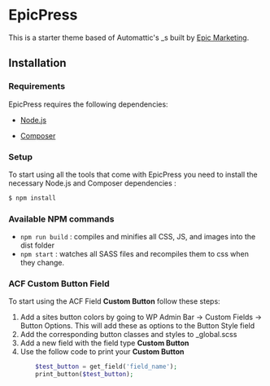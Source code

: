 
EpicPress
===

This is a starter theme based of Automattic's _s built by [Epic Marketing](http://marketingepic.com/).

Installation
---------------

### Requirements

EpicPress requires the following dependencies:

- [Node.js](https://nodejs.org/)
    
- [Composer](https://getcomposer.org/)


### Setup

To start using all the tools that come with EpicPress  you need to install the necessary Node.js and Composer dependencies :

```sh
$ npm install
```


### Available NPM commands

- `npm run build` : compiles and minifies all CSS, JS, and images into the dist folder
- `npm start` : watches all SASS files and recompiles them to css when they change.


### ACF Custom Button Field

To start using the ACF Field **Custom Button** follow these steps: 

1. Add a sites button colors by going to WP Admin Bar -> Custom Fields -> Button Options. 
    This will add these as options to the Button Style field
2. Add the corresponding button classes and styles to _global.scss
3. Add a new field with the field type **Custom Button**
4. Use the follow code to print your **Custom Button**
    ```php
        $test_button = get_field('field_name');
        print_button($test_button); 
    ```
